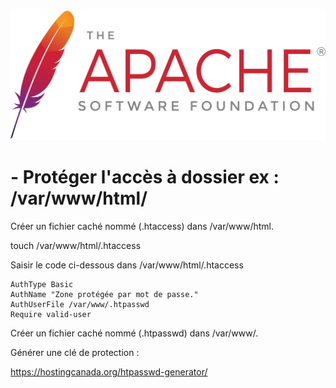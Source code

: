 ![Apache_logo](./images/Apache_logo.png)

# - Protéger l'accès à dossier ex : /var/www/html/

Créer un fichier caché nommé (.htaccess) dans /var/www/html.

touch /var/www/html/.htaccess

Saisir le code ci-dessous dans /var/www/html/.htaccess
```
AuthType Basic
AuthName "Zone protégée par mot de passe."
AuthUserFile /var/www/.htpasswd
Require valid-user
```
Créer un fichier caché nommé (.htpasswd) dans /var/www/.

Générer une clé de protection :

https://hostingcanada.org/htpasswd-generator/


